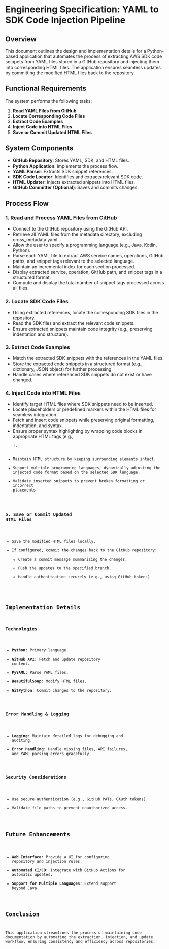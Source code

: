 # Engineering Specification: YAML to SDK Code Injection Pipeline

## Overview
This document outlines the design and implementation details for a Python-based application that automates the process of extracting AWS SDK code snippets from YAML files stored in a GitHub repository and injecting them into corresponding HTML files. The application ensures seamless updates by committing the modified HTML files back to the repository.

## Functional Requirements
The system performs the following tasks:

1. **Read YAML Files from GitHub**
2. **Locate Corresponding Code Files**
3. **Extract Code Examples**
4. **Inject Code into HTML Files**
5. **Save or Commit Updated HTML Files**

## System Components
- **GitHub Repository**: Stores YAML, SDK, and HTML files.
- **Python Application**: Implements the process flow.
- **YAML Parser**: Extracts SDK snippet references.
- **SDK Code Locator**: Identifies and extracts relevant SDK code.
- **HTML Updater**: Injects extracted snippets into HTML files.
- **GitHub Committer (Optional)**: Saves and commits changes.

## Process Flow

### 1. Read and Process YAML Files from GitHub
- Connect to the GitHub repository using the GitHub API.
- Retrieve all YAML files from the metadata directory, excluding cross_metadata.yaml.
- Allow the user to specify a programming language (e.g., Java, Kotlin, Python).
- Parse each YAML file to extract AWS service names, operations, GitHub paths, and snippet tags relevant to the selected language.
- Maintain an incremental index for each section processed.
- Display extracted service, operation, GitHub path, and snippet tags in a structured format.
- Compute and display the total number of snippet tags processed across all files.


### 2. Locate SDK Code Files
- Using extracted references, locate the corresponding SDK files in the repository.
- Read the SDK files and extract the relevant code snippets.
- Ensure extracted snippets maintain code integrity (e.g., preserving indentation and structure).

### 3. Extract Code Examples
- Match the extracted SDK snippets with the references in the YAML files.
- Store the extracted code snippets in a structured format (e.g., dictionary, JSON object) for further processing.
- Handle cases where referenced SDK snippets do not exist or have changed.

### 4. Inject Code into HTML Files
- Identify target HTML files where SDK snippets need to be inserted.
- Locate placeholders or predefined markers within the HTML files for seamless integration.
- Fetch and insert code snippets while preserving original formatting, indentation, and syntax.
- Ensure proper syntax highlighting by wrapping code blocks in appropriate HTML tags (e.g., <pre><code>).
- Maintain HTML structure by keeping surrounding elements intact.
- Support multiple programming languages, dynamically adjusting the injected code format based on the selected SDK language.
- Validate inserted snippets to prevent broken formatting or incorrect placements

### 5. Save or Commit Updated HTML Files
- Save the modified HTML files locally.
- If configured, commit the changes back to the GitHub repository:
  - Create a commit message summarizing the changes.
  - Push the updates to the specified branch.
  - Handle authentication securely (e.g., using GitHub tokens).

## Implementation Details

### Technologies
- **Python**: Primary language.
- **GitHub API**: Fetch and update repository content.
- **PyYAML**: Parse YAML files.
- **BeautifulSoup**: Modify HTML files.
- **GitPython**: Commit changes to the repository.

### Error Handling & Logging
- **Logging**: Maintain detailed logs for debugging and auditing.
- **Error Handling**: Handle missing files, API failures, and YAML parsing errors gracefully.

### Security Considerations
- Use secure authentication (e.g., GitHub PATs, OAuth tokens).
- Validate file paths to prevent unauthorized access.

## Future Enhancements
- **Web Interface**: Provide a UI for configuring repository and injection rules.
- **Automated CI/CD**: Integrate with GitHub Actions for automatic updates.
- **Support for Multiple Languages**: Extend support beyond Java.

## Conclusion
This application streamlines the process of maintaining code documentation by automating the extraction, injection, and update workflow, ensuring consistency and efficiency across repositories.
